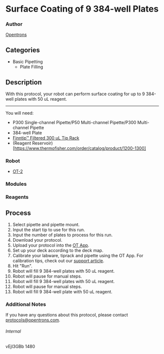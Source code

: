 # Surface Coating of 9 384-well Plates

### Author
[Opentrons](http://www.opentrons.com/)

## Categories
* Basic Pipetting
    * Plate Filling

## Description
With this protocol, your robot can perform surface coating for up to 9 384-well plates with 50 uL reagent.

---

You will need:
* P300 Single-channel Pipette/P50 Multi-channel Pipette/P300 Multi-channel Pipette
* 384-well Plate
* [Finntip™ Filtered 300 uL Tip Rack](https://www.thermofisher.com/order/catalog/product/94052350?SID=srch-hj-94052350)
* (Reagent Reservoir)[https://www.thermofisher.com/order/catalog/product/1200-1300]

### Robot
* [OT-2](https://opentrons.com/ot-2)

### Modules

### Reagents

## Process
1. Select pipette and pipette mount.
2. Input the start tip to use for this run.
3. Input the number of plates to process for this run.
4. Download your protocol.
5. Upload your protocol into the [OT App](https://opentrons.com/ot-app).
6. Set up your deck according to the deck map.
7. Calibrate your labware, tiprack and pipette using the OT App. For calibration tips, check out our [support article](https://support.opentrons.com/ot-2/getting-started-software-setup/deck-calibration).
8. Hit "Run".
9. Robot will fill 9 384-well plates with 50 uL reagent.
10. Robot will pause for manual steps.
11. Robot will fill 9 384-well plates with 50 uL reagent.
12. Robot will pause for manual steps.
13. Robot will fill 9 384-well plate with 50 uL reagent.


### Additional Notes

If you have any questions about this protocol, please contact protocols@opentrons.com.

###### Internal
vEjI3GBb
1480
